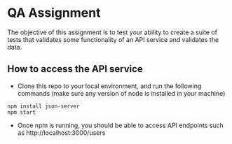 # QA Assignment
The objective of this assignment is to test your ability to create a suite of tests that validates some functionality of an API service and validates the data.

## How to access the API service
 * Clone this repo to your local environment, and run the following commands (make sure any version of node is installed in your machine)
```
npm install json-server
npm start
```
 * Once npm is running, you should be able to access API endpoints such as http://localhost:3000/users
